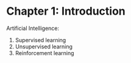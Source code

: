# Chapter 1: Introduction

Artificial Intelligence:

1.  Supervised learning
2.  Unsupervised learning
3.  Reinforcement learning
